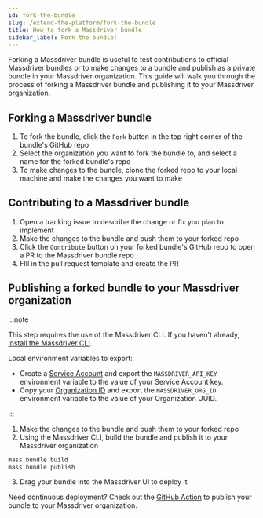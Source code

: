 ```yaml
---
id: fork-the-bundle
slug: /extend-the-platform/fork-the-bundle
title: How to fork a Massdriver bundle
sidebar_label: Fork the bundle!
---
```


Forking a Massdriver bundle is useful to test contributions to official Massdriver bundles or to make changes to a bundle and publish as a private bundle in your Massdriver organization. This guide will walk you through the process of forking a Massdriver bundle and publishing it to your Massdriver organization.

## Forking a Massdriver bundle

1. To fork the bundle, click the `Fork` button in the top right corner of the bundle's GitHub repo
2. Select the organization you want to fork the bundle to, and select a name for the forked bundle's repo
3. To make changes to the bundle, clone the forked repo to your local machine and make the changes you want to make

## Contributing to a Massdriver bundle

1. Open a tracking issue to describe the change or fix you plan to implement
2. Make the changes to the bundle and push them to your forked repo
3. Click the `Contribute` button on your forked bundle's GitHub repo to open a PR to the Massdriver bundle repo
4. FIll in the pull request template and create the PR

## Publishing a forked bundle to your Massdriver organization

:::note

This step requires the use of the Massdriver CLI. If you haven't already, [install the Massdriver CLI](/cli/overview).

Local environment variables to export:
* Create a [Service Account](/platform/service-accounts) and export the `MASSDRIVER_API_KEY` environment variable to the value of your Service Account key.
* Copy your [Organization ID](/concepts/organizations) and export the `MASSDRIVER_ORG_ID` environment variable to the value of your Organization UUID.

:::

1. Make the changes to the bundle and push them to your forked repo
2. Using the Massdriver CLI, build the bundle and publish it to your Massdriver organization

```bash
mass bundle build
mass bundle publish
```

3. Drag your bundle into the Massdriver UI to deploy it

Need continuous deployment? Check out the [GitHub Action](/ci-cd/github-action) to publish your bundle to your Massdriver organization.